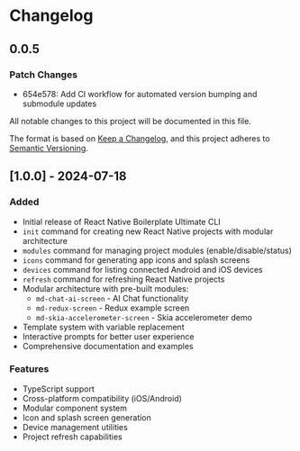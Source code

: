 # Changelog

## 0.0.5

### Patch Changes

- 654e578: Add CI workflow for automated version bumping and submodule updates

All notable changes to this project will be documented in this file.

The format is based on [Keep a Changelog](https://keepachangelog.com/en/1.0.0/),
and this project adheres to [Semantic Versioning](https://semver.org/spec/v2.0.0.html).

## [1.0.0] - 2024-07-18

### Added

- Initial release of React Native Boilerplate Ultimate CLI
- `init` command for creating new React Native projects with modular architecture
- `modules` command for managing project modules (enable/disable/status)
- `icons` command for generating app icons and splash screens
- `devices` command for listing connected Android and iOS devices
- `refresh` command for refreshing React Native projects
- Modular architecture with pre-built modules:
  - `md-chat-ai-screen` - AI Chat functionality
  - `md-redux-screen` - Redux example screen
  - `md-skia-accelerometer-screen` - Skia accelerometer demo
- Template system with variable replacement
- Interactive prompts for better user experience
- Comprehensive documentation and examples

### Features

- TypeScript support
- Cross-platform compatibility (iOS/Android)
- Modular component system
- Icon and splash screen generation
- Device management utilities
- Project refresh capabilities
